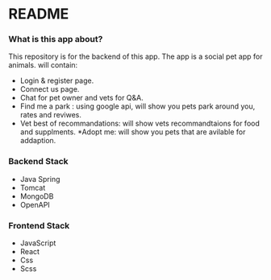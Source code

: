 # README #

### What is this app about? ###

This repository is for the backend of this app.
The app is a social pet app for animals.
will contain: 
* Login & register page.
* Connect us page.
* Chat for pet owner and vets for Q&A.
* Find me a park : using google api, will show you pets park around you, rates and reviwes.
* Vet best of recommandations: will show vets recommandtaions for food and supplments.
 *Adopt me: will show you pets that are avilable for addaption.

### Backend Stack ###

* Java Spring
* Tomcat
* MongoDB
* OpenAPI

### Frontend Stack ###
* JavaScript 
* React
* Css
* Scss
